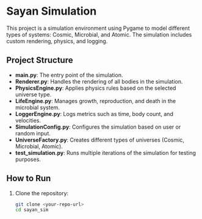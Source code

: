 # Sayan Simulation

This project is a simulation environment using Pygame to model different types of systems: Cosmic, Microbial, and Atomic. The simulation includes custom rendering, physics, and logging.

## Project Structure

- **main.py**: The entry point of the simulation.
- **Renderer.py**: Handles the rendering of all bodies in the simulation.
- **PhysicsEngine.py**: Applies physics rules based on the selected universe type.
- **LifeEngine.py**: Manages growth, reproduction, and death in the microbial system.
- **LoggerEngine.py**: Logs metrics such as time, body count, and velocities.
- **SimulationConfig.py**: Configures the simulation based on user or random input.
- **UniverseFactory.py**: Creates different types of universes (Cosmic, Microbial, Atomic).
- **test_simulation.py**: Runs multiple iterations of the simulation for testing purposes.

## How to Run

1. Clone the repository:
   ```bash
   git clone <your-repo-url>
   cd sayan_sim

